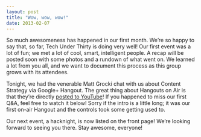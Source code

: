 ```yaml
---
layout: post
title: "Wow, wow, wow!"
date: 2013-02-07
---
```


So much awesomeness has happened in our first month. We’re so happy to say that, so far, Tech Under Thirty is doing very well! Our first event was a lot of fun; we met a lot of cool, smart, intelligent people. A recap will be posted soon with some photos and a rundown of what went on. We learned a lot from you all, and we want to document this process as this group grows with its attendees.

Tonight, we had the venerable Matt Grocki chat with us about Content Strategy via Google+ Hangout. The great thing about Hangouts on Air is that they’re directly [posted to YouTube](http://youtu.be/MPURBQ0Bc5Q)! If you happened to miss our first Q&A, feel free to watch it below! Sorry if the intro is a little long; it was our first on-air Hangout and the controls took some getting used to.

Our next event, a hacknight, is now listed on the front page! We’re looking forward to seeing you there. Stay awesome, everyone!